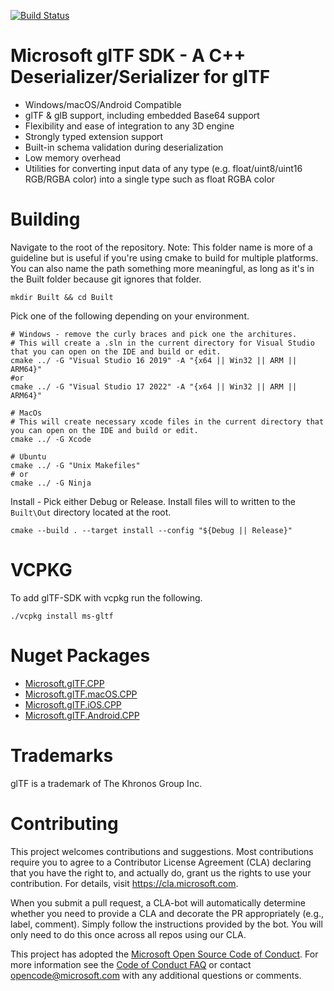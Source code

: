 [![Build Status](https://gltfsdk.visualstudio.com/build/_apis/build/status/Microsoft.glTF-SDK)](https://gltfsdk.visualstudio.com/build/_build/latest?definitionId=1)

# Microsoft glTF SDK - A C++ Deserializer/Serializer for glTF

* Windows/macOS/Android Compatible
* glTF & glB support, including embedded Base64 support
* Flexibility and ease of integration to any 3D engine
* Strongly typed extension support
* Built-in schema validation during deserialization
* Low memory overhead
* Utilities for converting input data of any type (e.g. float/uint8/uint16 RGB/RGBA color) into a single type such as float RGBA color

# Building

Navigate to the root of the repository.
Note: This folder name is more of a guideline but is useful if you're using cmake to build for multiple platforms. You can also name the path something more meaningful, as long as it's in the Built folder because git ignores that folder.

```
mkdir Built && cd Built
```
Pick one of the following depending on your environment.

```
# Windows - remove the curly braces and pick one the architures.
# This will create a .sln in the current directory for Visual Studio that you can open on the IDE and build or edit.
cmake ../ -G "Visual Studio 16 2019" -A "{x64 || Win32 || ARM || ARM64}"
#or
cmake ../ -G "Visual Studio 17 2022" -A "{x64 || Win32 || ARM || ARM64}"

# MacOs
# This will create necessary xcode files in the current directory that you can open on the IDE and build or edit.
cmake ../ -G Xcode

# Ubuntu
cmake ../ -G "Unix Makefiles"
# or
cmake ../ -G Ninja
```
Install - Pick either Debug or Release.
Install files will to written to the `Built\Out` directory located at the root.
```
cmake --build . --target install --config "${Debug || Release}" 
```

# VCPKG

To add glTF-SDK with vcpkg run the following.

```
./vcpkg install ms-gltf
```

# Nuget Packages

* [Microsoft.glTF.CPP](https://www.nuget.org/packages/Microsoft.glTF.CPP/)
* [Microsoft.glTF.macOS.CPP](https://www.nuget.org/packages/Microsoft.glTF.macOS.CPP/)
* [Microsoft.glTF.iOS.CPP](https://www.nuget.org/packages/Microsoft.glTF.iOS.CPP/)
* [Microsoft.glTF.Android.CPP](https://www.nuget.org/packages/Microsoft.glTF.Android.CPP/)

# Trademarks

glTF is a trademark of The Khronos Group Inc.

# Contributing

This project welcomes contributions and suggestions.  Most contributions require you to agree to a
Contributor License Agreement (CLA) declaring that you have the right to, and actually do, grant us
the rights to use your contribution. For details, visit https://cla.microsoft.com.

When you submit a pull request, a CLA-bot will automatically determine whether you need to provide
a CLA and decorate the PR appropriately (e.g., label, comment). Simply follow the instructions
provided by the bot. You will only need to do this once across all repos using our CLA.

This project has adopted the [Microsoft Open Source Code of Conduct](https://opensource.microsoft.com/codeofconduct/).
For more information see the [Code of Conduct FAQ](https://opensource.microsoft.com/codeofconduct/faq/) or
contact [opencode@microsoft.com](mailto:opencode@microsoft.com) with any additional questions or comments.
